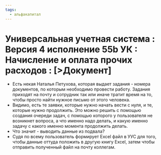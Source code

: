 ```yaml
---
tags:
  - альфакапитал
---
```

# Универсальная учетная система : Версия 4 исполнение 55b УК : Начисление и оплата прочих расходов : \[>Документ]
- Есть некая Наталья Петухова, которая выдает задания - номера документов, по которым необходимо провести работу.
  Задания приходят на почту и сотрудник так или иначе тратит время на то, чтобы просто найти нужное письмо от этого человека.
- Видимо, есть те заявки, которые нужно начать вести с нуля, и те, которые нужно продолжить. 
  Это можно решить с помощью создания очереди задач, с помощью которого у пользователя не возникнет вопроса, а что именно надо делать, и какую именно задачу с какого именно момента продолжить делать.
- Что значит - выводить данные из подвала?
- Судя по всему пользователь формирует Excel файл в УУС для того, чтобы  данные оттуда положить в другую книгу Excel, затем чтобы отправить полученный файл на почту коллегам.